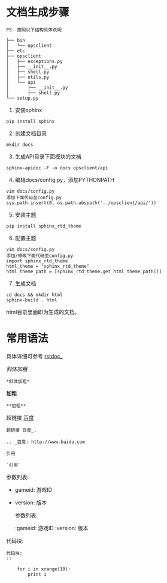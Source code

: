 文档生成步骤
==============
``PS: 按照以下结构具体说明``

    ├── bin
    │   └── opsclient
    ├── etc
    ├── opsclient
    │   ├── exceptions.py
    │   ├── __init__.py
    │   ├── shell.py
    │   ├── utils.py
    │   └── api
    │       ├── __init__.py
    │       ├── shell.py
    └── setup.py


1. 安装sphinx

```pip install sphinx```

2. 创建文档目录

```mkdir docs```

3. 生成API目录下面模块的文档

```sphinx-apidoc -F -o docs opsclient/api```

4. 编辑docs/config.py，添加PYTHONPATH

```
vim docs/config.py
添加下面代码至config.py
sys.path.insert(0, os.path.abspath('../opsclient/api/'))
```

5. 安装主题

```pip install sphinx_rtd_theme```

6. 配置主题

```
vim docs/config.py
添加/修改下面代码至config.py
import sphinx_rtd_theme
html_theme = "sphinx_rtd_theme"
html_theme_path = [sphinx_rtd_theme.get_html_theme_path()]
```

7. 生成文档

```
cd docs && mkdir html
sphinx-build . html
```

html目录里面即为生成的文档。

常用语法
===========
具体详细可参考 [rstdoc_](http://zh-sphinx-doc.readthedocs.org/en/latest/rest.html)

*斜体加粗*

    *斜体加粗*

**加粗**

    **加粗**

超链接 [百度](http://www.baidu.com)

    超链接 百度_.

    .. _百度: http://www.baidu.com

`引用`

    `引用`

参数列表:
* gameid: 游戏ID
* version: 版本

    参数列表:

    :gameid: 游戏ID
    :version: 版本

代码块:

    代码块:
    ::
        
        for i in xrange(10):
            print i
